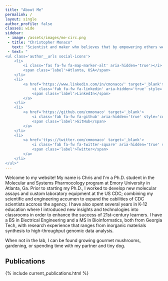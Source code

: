 ```yaml
---
title: "About Me"
permalink: /
layout: single
author_profile: false
classes: wide
sidebar:
 - image: /assets/images/me-circ.png
 - title: "Christopher Monaco"
   text: "Scientist and maker who believes that by empowering others we empower ourselves."
 - text: "
<ul class='author__urls social-icons'>
	<li>
		<i class='fas fa-fw fa-map-marker-alt' aria-hidden='true'></i>
		<span class='label'>Atlanta, USA</span>
	</li>
	<li>
		<a href='https://www.linkedin.com/in/cmonaco/' target='_blank'>
			<i class='fab fa-fw fa-linkedin' aria-hidden='true' style='color: #007bb6;'></i>
			<span class='label'>LinkedIn</span>
		</a>
	</li>
	<li>
		<a href='https://github.com/cmmonaco' target='_blank'>
			<i class='fab fa-fw fa-github' aria-hidden='true' style='color: #171516;'></i>
			<span class='label'>GitHub</span>
		</a>
	</li>
	<li>
		<a href='ttps://twitter.com/cmmonaco' target='_blank'>
			<i class='fab fa-fw fa-twitter-square' aria-hidden='true' style='color: #55acee;'></i>
			<span class='label'>Twitter</span>
		</a>
	</li>
</ul>"
---
```


Welcome to my website! My name is Chris and I'm a Ph.D. student in the Molecular and Systems Pharmocology program at Emory University in Atlanta, Ga. Prior to starting my Ph.D., I worked to develop new molecular assays and custom laboratory equipment at the US CDC; combining my scientific and engineering accumen to expand the cabilities of CDC scientists accross the agency. I have also spent several years in K-12 education where I introduced new insights and technologies into classrooms in order to enhance the success of 21st-century learners. I have a BS in Electrical Engineering and a MS in Bioinformatics, both from Georgia Tech, with research experience that ranges from inorganic materials synthesis to high-throughput genomic data analysis.

When not in the lab, I can be found growing gourmet mushrooms, gardening, or spending time with my partner and tiny dog.

## Publications
{% include current_publications.html %}
